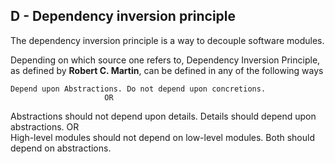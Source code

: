 ## D - Dependency inversion principle

The dependency inversion principle is a way to decouple software modules.

Depending on which source one refers to, Dependency Inversion Principle, as defined by **Robert C. Martin**, can be defined in any of the following ways

    Depend upon Abstractions. Do not depend upon concretions.
                         OR                          
Abstractions should not depend upon details. Details should depend upon abstractions.
                         OR                          
High-level modules should not depend on low-level modules. Both should depend on abstractions.
